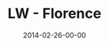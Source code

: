 ---
layout: message
category: message
series: "Heavyweights 2"
title: "LW - Florence"
date: 2014-02-26-00-00
message_id: 855
audio: "http://s3.amazonaws.com/crossroads-media/media/legacy/mp3/022614-lw-florence.mp3"
audio-duration: "28:07"
description: "Florence"
video: "https://s3.amazonaws.com/crossroadsvideomessages/022614-lw-florence.mp4"
video-duration: "28:07"
video-image: "http://s3.amazonaws.com/crossroads-media/images/legacy/content/last-wednesday.jpg"
flag: "N"
---